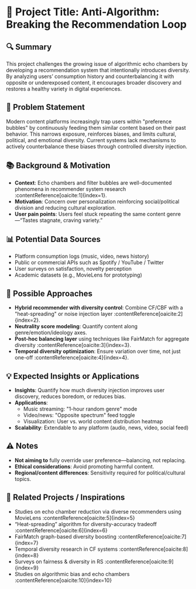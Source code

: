 # 🧠 Project Title: **Anti-Algorithm: Breaking the Recommendation Loop**

## 🔍 Summary  
This project challenges the growing issue of algorithmic echo chambers by developing a recommendation system that intentionally introduces diversity. By analyzing users’ consumption history and counterbalancing it with opposite or underexposed content, it encourages broader discovery and restores a healthy variety in digital experiences.

## 🎯 Problem Statement  
Modern content platforms increasingly trap users within "preference bubbles" by continuously feeding them similar content based on their past behavior. This narrows exposure, reinforces biases, and limits cultural, political, and emotional diversity. Current systems lack mechanisms to actively counterbalance these biases through controlled diversity injection.

## 📚 Background & Motivation  
- **Context**: Echo chambers and filter bubbles are well-documented phenomena in recommender system research :contentReference[oaicite:1]{index=1}.  
- **Motivation**: Concern over personalization reinforcing social/political division and reducing cultural exploration.  
- **User pain points**: Users feel stuck repeating the same content genre—“Tastes stagnate, craving variety.”

## 📊 Potential Data Sources  
- Platform consumption logs (music, video, news history)  
- Public or commercial APIs such as Spotify / YouTube / Twitter  
- User surveys on satisfaction, novelty perception  
- Academic datasets (e.g., MovieLens for prototyping)

## 🧪 Possible Approaches  
- **Hybrid recommender with diversity control**: Combine CF/CBF with a "heat-spreading" or noise injection layer :contentReference[oaicite:2]{index=2}.  
- **Neutrality score modeling**: Quantify content along genre/emotion/ideology axes.  
- **Post-hoc balancing layer** using techniques like FairMatch for aggregate diversity :contentReference[oaicite:3]{index=3}.  
- **Temporal diversity optimization**: Ensure variation over time, not just one-off :contentReference[oaicite:4]{index=4}.

## 💡 Expected Insights or Applications  
- **Insights**: Quantify how much diversity injection improves user discovery, reduces boredom, or reduces bias.  
- **Applications**:  
  - Music streaming: "1-hour random genre" mode  
  - Video/news: "Opposite spectrum" feed toggle  
  - Visualization: User vs. world content distribution heatmap  
- **Scalability**: Extendable to any platform (audio, news, video, social feed)

## ⚠️ Notes  
- **Not aiming to** fully override user preference—balancing, not replacing.  
- **Ethical considerations**: Avoid promoting harmful content.  
- **Regional/content differences**: Sensitivity required for political/cultural topics.

## 🔗 Related Projects / Inspirations  
- Studies on echo chamber reduction via diverse recommenders using MovieLens :contentReference[oaicite:5]{index=5}  
- “Heat-spreading” algorithm for diversity-accuracy tradeoff :contentReference[oaicite:6]{index=6}  
- FairMatch graph-based diversity boosting :contentReference[oaicite:7]{index=7}  
- Temporal diversity research in CF systems :contentReference[oaicite:8]{index=8}  
- Surveys on fairness & diversity in RS :contentReference[oaicite:9]{index=9}  
- Studies on algorithmic bias and echo chambers :contentReference[oaicite:10]{index=10}

